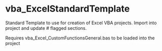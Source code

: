 # vba_ExcelStandardTemplate
Standard Template to use for creation of Excel VBA projects.
Import into project and update # flagged sections.

Requires vba_Excel_CustomFunctionsGeneral.bas to be loaded into the project

